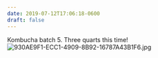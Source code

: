 ```yaml
---
date: 2019-07-12T17:06:18-0600
draft: false
---
```


Kombucha batch 5\. Three quarts this time! ![930AE9F1-ECC1-4909-8B92-16787A43B1F6.jpg](http://ianwhitney.micro.blog/uploads/2019/513005f6d6.jpg)

